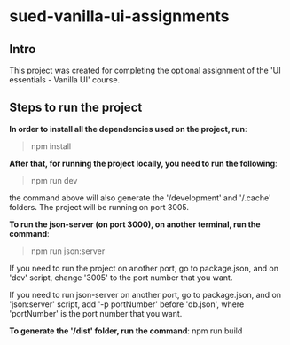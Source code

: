# sued-vanilla-ui-assignments

## Intro

This project was created for completing the optional assignment of the 'UI essentials - Vanilla UI' course.

## Steps to run the project

**In order to install all the dependencies used on the project, run**:

> npm install

**After that, for running the project locally, you need to run the following**:

> npm run dev

the command above will also generate the '/development' and '/.cache' folders. The project will be running on port 3005.

**To run the json-server (on port 3000), on another terminal, run the command**:

> npm run json:server

If you need to run the project on another port, go to package.json, and on 'dev' script, change '3005' to the port number that you want.

If you need to run json-server on another port, go to package.json, and on 'json:server' script, add '-p portNumber' before 'db.json', where 'portNumber' is the port number that you want.

**To generate the '/dist' folder, run the command**:
npm run build
